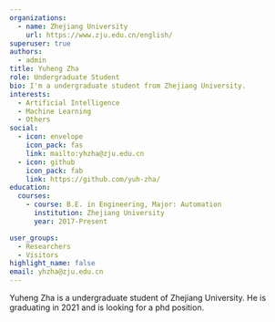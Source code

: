 ```yaml
---
organizations:
  - name: Zhejiang University
    url: https://www.zju.edu.cn/english/
superuser: true
authors:
  - admin
title: Yuheng Zha
role: Undergraduate Student
bio: I'm a undergraduate student from Zhejiang University.
interests:
  - Artificial Intelligence
  - Machine Learning
  - Others
social:
  - icon: envelope
    icon_pack: fas
    link: mailto:yhzha@zju.edu.cn
  - icon: github
    icon_pack: fab
    link: https://github.com/yuh-zha/
education:
  courses:
    - course: B.E. in Engineering, Major: Automation
      institution: Zhejiang University
      year: 2017-Present

user_groups:
  - Researchers
  - Visitors
highlight_name: false
email: yhzha@zju.edu.cn
---
```


Yuheng Zha is a undergraduate student of Zhejiang University. He is graduating in 2021 and is looking for a phd position.
